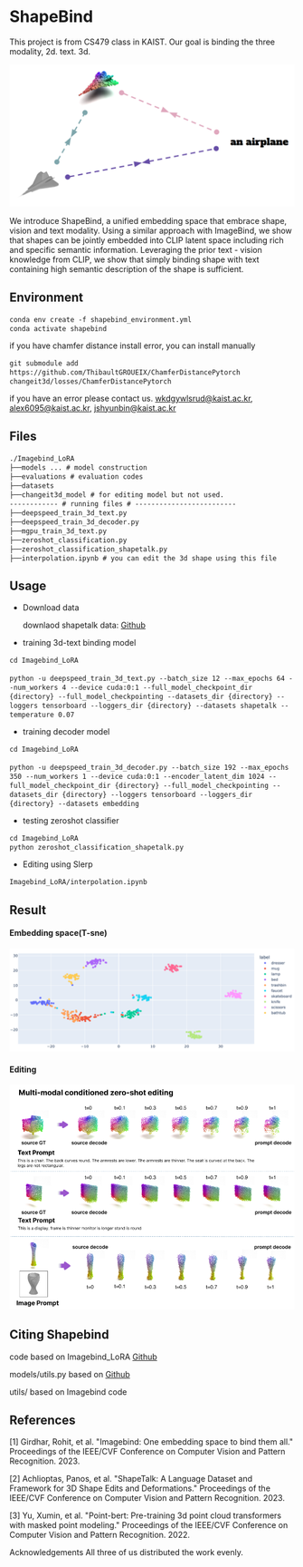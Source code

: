 # ShapeBind
This project is from CS479 class in KAIST. 
Our goal is binding the three modality, 2d. text. 3d. 

![edit](./images/shapebind.png)

  We introduce ShapeBind, a unified embedding space that embrace shape, vision and text modality. Using a similar approach with ImageBind, we show that shapes can be jointly embedded into CLIP latent space including rich and specific semantic information. Leveraging the prior text - vision knowledge from CLIP, we show that simply binding shape with text containing high semantic description of the shape is sufficient.



## Environment
```
conda env create -f shapebind_environment.yml
conda activate shapebind
```
if you have chamfer distance install error, you can install manually 
```
git submodule add https://github.com/ThibaultGROUEIX/ChamferDistancePytorch changeit3d/losses/ChamferDistancePytorch
```
if you have an error please contact us. wkdgywlsrud@kaist.ac.kr, alex6095@kaist.ac.kr, jshyunbin@kaist.ac.kr

## Files 
```
./Imagebind_LoRA
├──models ... # model construction
├──evaluations # evaluation codes
├──datasets 
├──changeit3d_model # for editing model but not used.
------------ # running files # -------------------------
├──deepspeed_train_3d_text.py
├──deepspeed_train_3d_decoder.py
├──mgpu_train_3d_text.py
├──zeroshot_classification.py
├──zeroshot_classification_shapetalk.py
├──interpolation.ipynb # you can edit the 3d shape using this file
```

## Usage
* Download data

    downlaod shapetalk data: [Github](https://github.com/optas/changeit3d#shapetalk-dataset--rocket-)


* training 3d-text binding model
```
cd Imagebind_LoRA

python -u deepspeed_train_3d_text.py --batch_size 12 --max_epochs 64 --num_workers 4 --device cuda:0:1 --full_model_checkpoint_dir {directory} --full_model_checkpointing --datasets_dir {directory} --loggers tensorboard --loggers_dir {directory} --datasets shapetalk --temperature 0.07
```

* training decoder model
```
cd Imagebind_LoRA

python -u deepspeed_train_3d_decoder.py --batch_size 192 --max_epochs 350 --num_workers 1 --device cuda:0:1 --encoder_latent_dim 1024 --full_model_checkpoint_dir {directory} --full_model_checkpointing --datasets_dir {directory} --loggers tensorboard --loggers_dir {directory} --datasets embedding
```

* testing zeroshot classifier
```
cd Imagebind_LoRA
python zeroshot_classification_shapetalk.py
```

* Editing using Slerp
```
Imagebind_LoRA/interpolation.ipynb
```

## Result
#### Embedding space(T-sne)
![embed](./images/tsne.PNG)
#### Editing
![edit](./images/interpolation.png)


## Citing Shapebind
code based on Imagebind_LoRA [Github](https://github.com/fabawi/ImageBind-LoRA)

models/utils.py based on [Github](https://github.com/openai/point-e/blob/main/point_e/models/util.py)

utils/ based on Imagebind code




## References

[1] Girdhar, Rohit, et al. "Imagebind: One embedding space to bind them all." Proceedings of the IEEE/CVF Conference on Computer Vision and Pattern Recognition. 2023.

[2] Achlioptas, Panos, et al. "ShapeTalk: A Language Dataset and Framework for 3D Shape Edits and Deformations." Proceedings of the IEEE/CVF Conference on Computer Vision and Pattern Recognition. 2023.

[3] Yu, Xumin, et al. "Point-bert: Pre-training 3d point cloud transformers with masked point modeling." Proceedings of the IEEE/CVF Conference on Computer Vision and Pattern Recognition. 2022.

Acknowledgements
All three of us distributed the work evenly.

